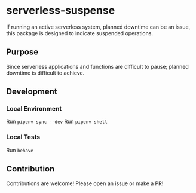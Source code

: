 # serverless-suspense

If running an active serverless system, planned downtime can be an issue, this package is designed to indicate suspended operations.

## Purpose

Since serverless applications and functions are difficult to pause; planned downtime is difficult to achieve.

## Development

### Local Environment

Run `pipenv sync --dev`
Run `pipenv shell`

### Local Tests

Run `behave`

## Contribution

Contributions are welcome! Please open an issue or make a PR!
